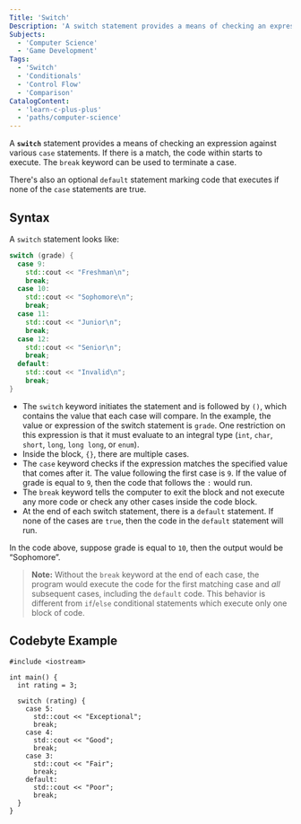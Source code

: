 ```yaml
---
Title: 'Switch'
Description: 'A switch statement provides a means of checking an expression against various case statements.'
Subjects:
  - 'Computer Science'
  - 'Game Development'
Tags:
  - 'Switch'
  - 'Conditionals'
  - 'Control Flow'
  - 'Comparison'
CatalogContent:
  - 'learn-c-plus-plus'
  - 'paths/computer-science'
---
```


A **`switch`** statement provides a means of checking an expression against various `case` statements. If there is a match, the code within starts to execute. The `break` keyword can be used to terminate a case.

There's also an optional `default` statement marking code that executes if none of the `case` statements are true.

## Syntax

A `switch` statement looks like:

```cpp
switch (grade) {
  case 9:
    std::cout << "Freshman\n";
    break;
  case 10:
    std::cout << "Sophomore\n";
    break;
  case 11:
    std::cout << "Junior\n";
    break;
  case 12:
    std::cout << "Senior\n";
    break;
  default:
    std::cout << "Invalid\n";
    break;
}
```

- The `switch` keyword initiates the statement and is followed by `()`, which contains the value that each case will compare. In the example, the value or expression of the switch statement is `grade`. One restriction on this expression is that it must evaluate to an integral type (`int`, `char`, `short`, `long`, `long long`, or `enum`).
- Inside the block, `{}`, there are multiple cases.
- The `case` keyword checks if the expression matches the specified value that comes after it. The value following the first case is `9`. If the value of grade is equal to `9`, then the code that follows the `:` would run.
- The `break` keyword tells the computer to exit the block and not execute any more code or check any other cases inside the code block.
- At the end of each switch statement, there is a `default` statement. If none of the cases are `true`, then the code in the `default` statement will run.

In the code above, suppose grade is equal to `10`, then the output would be “Sophomore”.

> **Note:** Without the `break` keyword at the end of each case, the program would execute the code for the first matching case and _all_ subsequent cases, including the `default` code. This behavior is different from `if`/`else` conditional statements which execute only one block of code.

## Codebyte Example

```codebyte/cpp
#include <iostream>

int main() {
  int rating = 3;

  switch (rating) {
    case 5:
      std::cout << "Exceptional";
      break;
    case 4:
      std::cout << "Good";
      break;
    case 3:
      std::cout << "Fair";
      break;
    default:
      std::cout << "Poor";
      break;
  }
}
```
